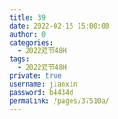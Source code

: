 ```yaml
---
title: 39
date: 2022-02-15 15:00:00
author: 0
categories: 
  - 2022双节48H
tags: 
  - 2022双节48H
private: true
username: jianxin
password: b4434d
permalink: /pages/37510a/
---
```


